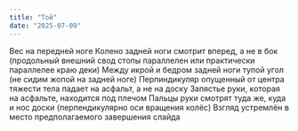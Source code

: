 ```yaml
---
title: "Той"
date: "2025-07-09"
---
```


Вес на передней ноге
Колено задней ноги смотрит вперед, а не в бок (продольный внешний свод стопы
параллелен или практически параллелее краю деки)
Между икрой и бедром задней ноги
тупой угол (не сидим жопой на задней ноге)
Перпиндикуляр опущенный от центра
тяжести тела падает
на асфальт, а не на доску
Запястье руки, которая на асфальте, находится под плечом
Пальцы руки смотрят туда же, куда
и нос доски (перпендикулярно оси вращения
колёс)
Взгляд устремлён в место предполагаемого завершения слайда
